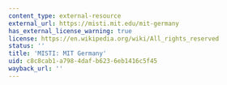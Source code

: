 ```yaml
---
content_type: external-resource
external_url: https://misti.mit.edu/mit-germany
has_external_license_warning: true
license: https://en.wikipedia.org/wiki/All_rights_reserved
status: ''
title: 'MISTI: MIT Germany'
uid: c8c8cab1-a798-4daf-b623-6eb1416c5f45
wayback_url: ''
---
```

